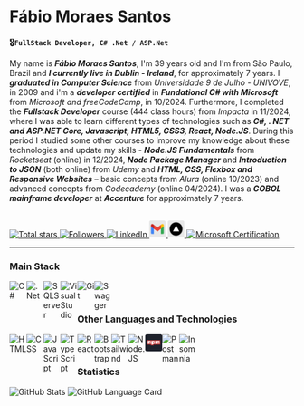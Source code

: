 # Fábio Moraes Santos

**🎖️`FullStack Developer, C# .Net / ASP.Net`**

My name is <strong><em>Fábio Moraes Santos</em></strong>, I'm 39 years old and I'm from São Paulo, Brazil and <strong><em>I currently live in Dublin - Ireland</em></strong>, for approximately 7 years. I <strong><em>graduated in Computer Science</em></strong> from <em>Universidade 9 de Julho - UNIVOVE</em>, in 2009 and i'm a <strong><em>developer certified</em></strong> in <strong><em>Fundational C# with Microsoft</em></strong> from <em>Microsoft and freeCodeCamp</em>, in 10/2024. Furthermore, I completed the <strong><em>Fullstack Developer</em></strong> course (444 class hours) from <em>Impacta</em> in 11/2024, where I was able to learn different types of technologies such as <strong><em>C#, . NET and ASP.NET Core, Javascript, HTML5, CSS3, React, Node.JS</em></strong>. During this period I studied some other courses to improve my knowledge about these technologies and update my skills - <strong><em>Node.JS Fundamentals</em></strong> from <em>Rocketseat</em> (online) in 12/2024, <strong><em>Node Package Manager</em></strong> and <strong><em>Introduction to JSON</em></strong> (both online) from <em>Udemy</em> and <strong><em>HTML, CSS, Flexbox and Responsive Websites</em></strong> – basic concepts from <em>Alura</em> (online 10/2023) and advanced concepts from <em>Codecademy</em> (online 04/2024). I was a <strong><em>COBOL mainframe developer</em></strong> at <strong><em>Accenture</em></strong> for approximately 7 years.

<br />

<div align="left">
    <a href="https://github.com/f-SantosDev?tab=repositories&sort=stargazers">
        <img 
            alt="Total stars" 
            title="GitHub total stars" 
            src="https://custom-icon-badges.demolab.com/github/stars/f-SantosDev?color=55960c&style=for-the-badge&labelColor=488207&logo=star&label=stars"
        />
    </a>
    <a href="https://github.com/f-SantosDev?tab=followers">
        <img 
            alt="Followers" 
            title="Follow me on GitHub" 
            src="https://custom-icon-badges.demolab.com/github/followers/f-SantosDev?color=0c0c0c&labelColor=000&style=for-the-badge&logo=github&label=followers&logoColor=white"
        />
    </a>
    <a href="https://www.linkedin.com/in/fabio-santos-fullstack-engineer/">
        <img 
            alt="LinkedIn" 
            title="fabio-santos-fullstack-engineer"
            width="30px" 
            src="https://cdn.jsdelivr.net/gh/devicons/devicon@latest/icons/linkedin/linkedin-original.svg"
        />
    </a>
    <a href="mailto:fabio.moraes.ti@gmail.com">
        <img 
            alt="Gmail" 
            title="fabio.moraes.ti@gmail.com"
            width="29px"
            height="30px"
            src="https://github.com/gui-bus/TechIcons/blob/main/Light/Gmail.svg"
        />
    </a>
    <a href="https://vercel.com/fabio-santos-projects">
        <img 
            alt="Vercel" 
            title="fabio-santos-projects"
            width="29px"
            height="30px"
            src="https://github.com/gui-bus/TechIcons/blob/main/Light/Vercel.svg" 
        />
    </a>
    <a href="https://www.freecodecamp.org/certification/fcc62a9b422-3fb8-426c-a81d-e008caad76d6/foundational-c-sharp-with-microsoft">
        <img 
            alt="Microsoft Certification" 
            title="Fundational C# with Microsoft - Certification"
            width="33px"
            height="32px"
            src="https://github.com/user-attachments/assets/9ad4cf54-585c-42fb-8fd5-3261d993dc23" 
        />
    </a>
</div>

---

### Main Stack

<img
    align="left" 
    alt="C#"
    title="C#" 
    width="30px" 
    src="https://cdn.jsdelivr.net/gh/devicons/devicon@latest/icons/csharp/csharp-original.svg" 
/>
<img 
    align="left" 
    alt=".Net"
    title=".Net" 
    width="30px" 
    src="https://cdn.jsdelivr.net/gh/devicons/devicon@latest/icons/dot-net/dot-net-original.svg" 
/>
<img 
    align="left" 
    alt="SQLServer"
    title="SQLServer" 
    width="30px" 
    src="https://cdn.jsdelivr.net/gh/devicons/devicon@latest/icons/microsoftsqlserver/microsoftsqlserver-plain.svg" 
/>
<img 
    align="left" 
    alt="Visual Studio"
    title="Visual Studio" 
    width="30px" 
    src="https://cdn.jsdelivr.net/gh/devicons/devicon@latest/icons/visualstudio/visualstudio-original.svg" 
/>
<img 
    align="left" 
    alt="Git" 
    title="Git"
    width="30px"  
    src="https://cdn.jsdelivr.net/gh/devicons/devicon@latest/icons/git/git-original.svg" 
/>
<img 
    align="left" 
    alt="Swagger" 
    title="Swagger"
    width="30px"  
    src="https://cdn.jsdelivr.net/gh/devicons/devicon@latest/icons/swagger/swagger-original.svg" 
/>
    
<br />
<br />

### Other Languages and Technologies

<img 
    align="left" 
    alt="HTML"
    title="HTML" 
    width="30px" 
    src="https://cdn.jsdelivr.net/gh/devicons/devicon@latest/icons/html5/html5-original.svg" 
/>
<img 
    align="left" 
    alt="CSS" 
    title="CSS"
    width="30px" 
    src="https://cdn.jsdelivr.net/gh/devicons/devicon@latest/icons/css3/css3-original.svg" 
/>
<img 
    align="left" 
    alt="JavaScript" 
    title="JavaScript"
    width="30px" 
    src="https://cdn.jsdelivr.net/gh/devicons/devicon@latest/icons/javascript/javascript-original.svg" 
/>
<img 
    align="left" 
    alt="TypeScript"
    title="TypeScript" 
    width="30px" 
    src="https://cdn.jsdelivr.net/gh/devicons/devicon@latest/icons/typescript/typescript-original.svg" 
/>
<img 
    align="left" 
    alt="React"
    title="React" 
    width="30px" 
    src="https://cdn.jsdelivr.net/gh/devicons/devicon@latest/icons/react/react-original.svg" 
/>
<img 
    align="left" 
    alt="Bootstrap"
    title="Bootstrap" 
    width="30px" 
    src="https://cdn.jsdelivr.net/gh/devicons/devicon@latest/icons/bootstrap/bootstrap-original.svg" 
/>
<img 
    align="left" 
    alt="Tailwind" 
    title="Tailwind"
    width="30px" 
    src="https://cdn.jsdelivr.net/gh/devicons/devicon@latest/icons/tailwindcss/tailwindcss-original.svg" 
/>
<img 
    align="left" 
    alt="Node.JS" 
    title="Node.JS"
    width="30px" 
    src="https://cdn.jsdelivr.net/gh/devicons/devicon@latest/icons/nodejs/nodejs-original.svg" 
/>
<img 
    align="left" 
    alt="NPM" 
    title="NPM"
    width="30px" 
    src="https://github.com/gui-bus/TechIcons/blob/main/Dark/npm.svg" 
/>
<img 
    align="left" 
    alt="Postman" 
    title="Postman"
    width="30px" 
    src="https://cdn.jsdelivr.net/gh/devicons/devicon@latest/icons/postman/postman-plain.svg" 
/>
<img 
    align="left" 
    alt="Insomnia" 
    title="Insomnia"
    width="30px" 
    src="https://cdn.jsdelivr.net/gh/devicons/devicon@latest/icons/insomnia/insomnia-original.svg" 
/>

<br />
<br />

### Statistics

<div>
    <img 
        alt="GitHub Stats" 
        height="170px" 
        src="https://github-readme-stats.vercel.app/api?username=f-santosDev&show_icons=true&theme=jolly&include_all_commits=true&cache_seconds=1800" 
    />
    <img  
        alt="GitHub Language Card" 
        height="170px" 
        src="https://github-readme-stats.vercel.app/api/top-langs/?username=f-santosDev&theme=jolly&layout=compact&custom_title=Technologies&langs_count=9&cache_seconds=1800" 
    />
</div>
